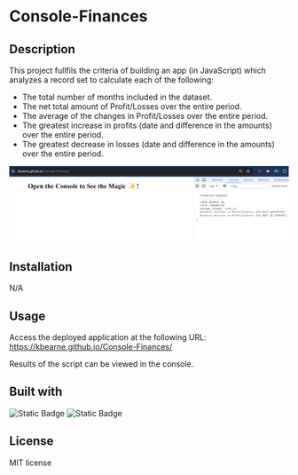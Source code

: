 # Console-Finances

## Description

This project fullfils the criteria of building an app (in JavaScript) which analyzes a record set to calculate each of the following:

- The total number of months included in the dataset.
- The net total amount of Profit/Losses over the entire period.
- The average of the changes in Profit/Losses over the entire period.
- The greatest increase in profits (date and difference in the amounts) over the entire period.
- The greatest decrease in losses (date and difference in the amounts) over the entire period.

![Screenshot of the website](websiteScreenshot.png)

## Installation

N/A

## Usage

Access the deployed application at the following URL: https://kbearne.github.io/Console-Finances/

Results of the script can be viewed in the console.

## Built with

![Static Badge](https://img.shields.io/badge/HTML-blue) ![Static Badge](https://img.shields.io/badge/JavaScript-blue)

## License

MIT license